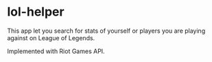 # lol-helper

This app let you search for stats of yourself or players you are playing against on League of Legends.

Implemented with Riot Games API.
